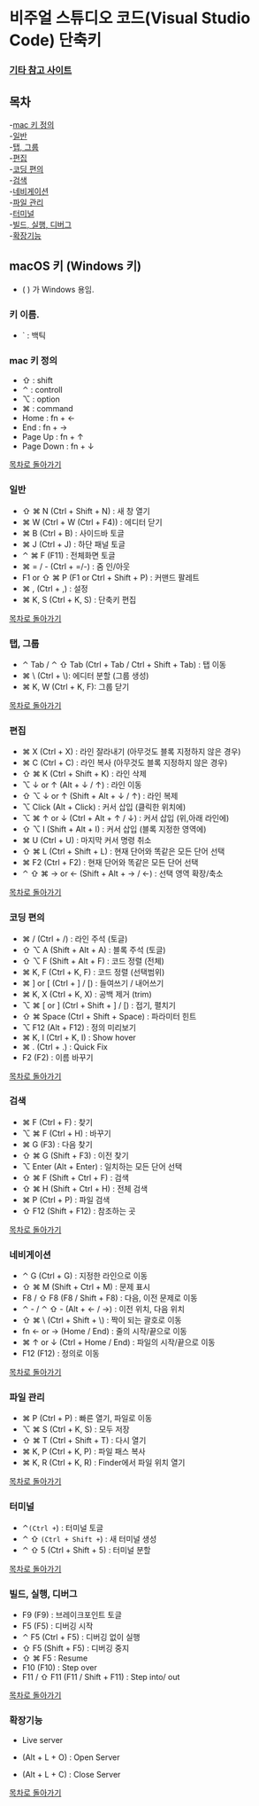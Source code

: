 # 비주얼 스튜디오 코드(Visual Studio Code) 단축키

### [기타 참고 사이트](https://inpa.tistory.com/entry/VS-Code-%E2%8F%B1%EF%B8%8F-%EC%9C%A0%EC%9A%A9%ED%95%9C-%EB%8B%A8%EC%B6%95%ED%82%A4-%EC%A0%95%EB%A6%AC#ctrl_+_%60%EB%B0%B1%ED%8B%B1__%ED%84%B0%EB%AF%B8%EB%84%90_%EC%97%B4%EA%B8%B0/%EB%8B%AB%EA%B8%B0)

## 목차
-[mac 키 정의](#mac-키-정의)   
-[일반](#일반)   
-[탭, 그룹](#탭-그룹)   
-[편집](#편집)   
-[코딩 편의](#코딩-편의)   
-[검색](#검색)   
-[네비게이션](#네비게이션)   
-[파일 관리](#파일-관리)   
-[터미널](#터미널)   
-[빌드, 실행, 디버그](#빌드-실행-디버그)   
-[확장기능](#확장기능)   


## macOS 키 (Windows 키)
- ( ) 가 Windows 용임.

### 키 이름.
- ` : 백틱   

### mac 키 정의
- ⇧ : shift
- ⌃ : controll
- ⌥ : option
- ⌘ : command
- Home : fn + ←
- End : fn + →
- Page Up : fn + ↑
- Page Down : fn + ↓

[목차로 돌아가기](#목차)   


### 일반
- ⇧ ⌘ N (Ctrl + Shift + N) : 새 창 열기
- ⌘ W (Ctrl + W (Ctrl + F4)) : 에디터 닫기
- ⌘ B (Ctrl + B) : 사이드바 토글
- ⌘ J (Ctrl + J) : 하단 패널 토글
- ⌃ ⌘ F (F11) : 전체화면 토글
- ⌘ = / - (Ctrl + =/-) : 줌 인/아웃
- F1 or ⇧ ⌘ P (F1 or Ctrl + Shift + P) : 커맨드 팔레트
- ⌘ , (Ctrl + ,) : 설정
- ⌘ K, S (Ctrl + K, S) : 단축키 편집

[목차로 돌아가기](#목차)   


### 탭, 그룹
- ⌃ Tab / ⌃ ⇧ Tab (Ctrl + Tab / Ctrl + Shift + Tab) : 탭 이동
- ⌘ \\ (Ctrl + \\): 에디터 분할 (그룹 생성)
- ⌘ K, W (Ctrl + K, F): 그룹 닫기

[목차로 돌아가기](#목차)   


### 편집
- ⌘ X (Ctrl + X) : 라인 잘라내기 (아무것도 블록 지정하지 않은 경우)
- ⌘ C (Ctrl + C) : 라인 복사 (아무것도 블록 지정하지 않은 경우)
- ⇧ ⌘ K (Ctrl + Shift + K) : 라인 삭제
- ⌥ ↓ or ↑ (Alt + ↓ / ↑) : 라인 이동
- ⇧ ⌥ ↓ or ↑ (Shift + Alt + ↓ / ↑) : 라인 복제
- ⌥ Click (Alt + Click) : 커서 삽입 (클릭한 위치에)
- ⌥ ⌘ ↑ or ↓ (Ctrl + Alt + ↑ / ↓) : 커서 삽입 (위,아래 라인에)
- ⇧ ⌥ I (Shift + Alt + I) : 커서 삽입 (블록 지정한 영역에)
- ⌘ U (Ctrl + U) : 마지막 커서 명령 취소
- ⇧ ⌘ L (Ctrl + Shift + L) : 현재 단어와 똑같은 모든 단어 선택
- ⌘ F2 (Ctrl + F2) : 현재 단어와 똑같은 모든 단어 선택
- ⌃ ⇧ ⌘ → or ← (Shift + Alt + → / ←) : 선택 영역 확장/축소

[목차로 돌아가기](#목차)   



### 코딩 편의
- ⌘ / (Ctrl + /) : 라인 주석 (토글)
- ⇧ ⌥ A (Shift + Alt + A) : 블록 주석 (토글)
- ⇧ ⌥ F (Shift + Alt + F) : 코드 정렬 (전체)
- ⌘ K, F (Ctrl + K, F) : 코드 정렬 (선택범위)
- ⌘ ] or [ (Ctrl + ] / [) : 들여쓰기 / 내어쓰기
- ⌘ K, X (Ctrl + K, X) : 공백 제거 (trim)
- ⌥ ⌘ [ or ] (Ctrl + Shift + ] / [) : 접기, 펼치기
- ⇧ ⌘ Space (Ctrl + Shift + Space) : 파라미터 힌트
- ⌥ F12 (Alt + F12) : 정의 미리보기
- ⌘ K, I (Ctrl + K, I) : Show hover
- ⌘ . (Ctrl + .) : Quick Fix
- F2 (F2) : 이름 바꾸기

[목차로 돌아가기](#목차)   


### 검색
- ⌘ F (Ctrl + F) : 찾기
- ⌥ ⌘ F (Ctrl + H) : 바꾸기
- ⌘ G (F3) : 다음 찾기
- ⇧ ⌘ G (Shift + F3) : 이전 찾기
- ⌥ Enter (Alt + Enter) : 일치하는 모든 단어 선택
- ⇧ ⌘ F (Shift + Ctrl + F) : 검색
- ⇧ ⌘ H (Shift + Ctrl + H) : 전체 검색
- ⌘ P (Ctrl + P) : 파일 검색
- ⇧ F12 (Shift + F12) : 참조하는 곳

[목차로 돌아가기](#목차)   


### 네비게이션
- ⌃ G (Ctrl + G) : 지정한 라인으로 이동
- ⇧ ⌘ M (Shift + Ctrl + M) : 문제 표시
- F8 / ⇧ F8 (F8 / Shift + F8) : 다음, 이전 문제로 이동
- ⌃ - / ⌃ ⇧ - (Alt + ← / →) : 이전 위치, 다음 위치
- ⇧ ⌘ \\ (Ctrl + Shift + \\) : 짝이 되는 괄호로 이동
- fn ← or → (Home / End) : 줄의 시작/끝으로 이동
- ⌘ ↑ or ↓ (Ctrl + Home / End) : 파일의 시작/끝으로 이동
- F12 (F12) : 정의로 이동

[목차로 돌아가기](#목차)   


### 파일 관리
- ⌘ P (Ctrl + P) : 빠른 열기, 파일로 이동
- ⌥ ⌘ S (Ctrl + K, S) : 모두 저장
- ⇧ ⌘ T (Ctrl + Shift + T) : 다시 열기
- ⌘ K, P (Ctrl + K, P) : 파일 패스 복사
- ⌘ K, R (Ctrl + K, R) : Finder에서 파일 위치 열기

[목차로 돌아가기](#목차)   


### 터미널
- ⌃` (Ctrl + `) : 터미널 토글
- ⌃ ⇧ ` (Ctrl + Shift + `) : 새 터미널 생성
- ⌃ ⇧ 5 (Ctrl + Shift + 5) : 터미널 분할

[목차로 돌아가기](#목차)   


### 빌드, 실행, 디버그
- F9 (F9) : 브레이크포인트 토글
- F5 (F5) : 디버깅 시작
- ⌃ F5 (Ctrl + F5) : 디버깅 없이 실행
- ⇧ F5 (Shift + F5) : 디버깅 중지
- ⇧ ⌘ F5 : Resume
- F10 (F10) : Step over
- F11 / ⇧ F11 (F11 / Shift + F11) : Step into/ out

[목차로 돌아가기](#목차)   


### 확장기능
- Live server

- (Alt + L + O) : Open Server
- (Alt + L + C) : Close Server

[목차로 돌아가기](#목차)   
